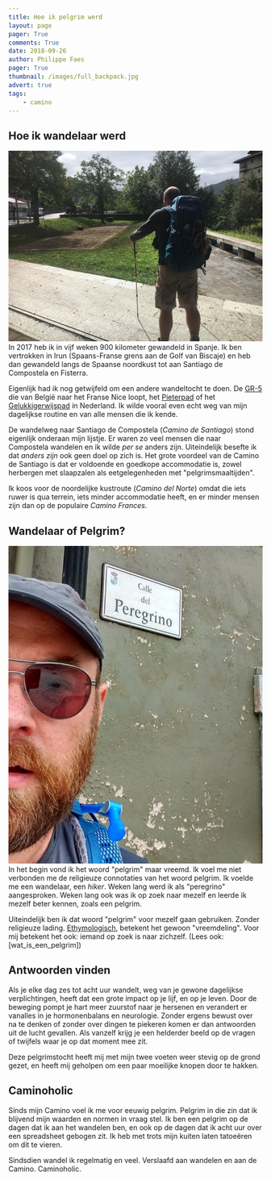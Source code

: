 ```yaml
---
title: Hoe ik pelgrim werd
layout: page
pager: True
comments: True
date: 2018-09-26
author: Philippe Faes
pager: True
thumbnail: /images/full_backpack.jpg
advert: true
tags:
    - camino
---
```


## Hoe ik wandelaar werd

![Camino del Norte](/images/full_backpack.jpg "Philippe begint aan zijn wandeltocht met een volle rugzak")
In 2017 heb ik in vijf weken 900 kilometer gewandeld in Spanje. Ik ben vertrokken in Irun (Spaans-Franse grens aan de Golf van Biscaje) en heb dan gewandeld langs de Spaanse noordkust tot aan Santiago de Compostela en Fisterra.

Eigenlijk had ik nog getwijfeld om een andere wandeltocht te doen. De [GR-5](https://en.wikipedia.org/wiki/GR_5) die van België naar het Franse Nice loopt, het [Pieterpad](http://www.pieterpad.nl/) of het [Gelukkigerwijspad](http://www.gelukkigerwijspad.nl/) in Nederland. Ik wilde vooral even echt weg van mijn dagelijkse routine en van alle mensen die ik kende. 

De wandelweg naar Santiago de Compostela (*Camino de Santiago*) stond eigenlijk onderaan mijn lijstje. Er waren zo veel mensen die naar Compostela wandelen en ik wilde *per se* anders zijn. Uiteindelijk besefte ik dat *anders zijn* ook geen doel op zich is. Het grote voordeel van de Camino de Santiago is dat er voldoende en goedkope accommodatie is, zowel herbergen met slaapzalen als eetgelegenheden met "pelgrimsmaaltijden".
 
 
Ik koos voor de noordelijke kustroute (*Camino del Norte*) omdat die iets ruwer is qua terrein, iets minder accommodatie heeft, en er minder mensen zijn dan op de populaire *Camino Frances*.

## Wandelaar of Pelgrim?

![Camino del Norte](/images/calle_del_peregrino.jpg "Philippe aan de Calle del Peregrino in Soto del Barco")
In het begin vond ik het woord "pelgrim" maar vreemd. Ik voel me niet verbonden me de religieuze connotaties van het woord pelgrim. Ik voelde me een wandelaar, een *hiker*. Weken lang werd ik als "peregrino" aangesproken. Weken lang ook was ik op zoek naar mezelf en leerde ik mezelf beter kennen, zoals een pelgrim.

Uiteindelijk ben ik dat woord "pelgrim" voor mezelf gaan gebruiken. Zonder religieuze lading. [Ethymologisch](https://en.wiktionary.org/wiki/pilgrim), betekent het gewoon "vreemdeling". Voor mij betekent het ook: iemand op zoek is naar zichzelf. (Lees ook: [wat_is_een_pelgrim])

## Antwoorden vinden

Als je elke dag zes tot acht uur wandelt, weg van je gewone dagelijkse verplichtingen, heeft dat een grote impact op je lijf, en op je leven. Door de beweging pompt je hart meer zuurstof naar je hersenen en verandert er vanalles in je hormonenbalans en neurologie. Zonder ergens bewust over na te denken of zonder over dingen te piekeren komen er dan antwoorden uit de lucht gevallen. Als vanzelf krijg je een helderder beeld op de vragen of twijfels waar je op dat moment mee zit.

Deze pelgrimstocht heeft mij met mijn twee voeten weer stevig op de grond gezet, en heeft mij geholpen om een paar moeilijke knopen door te hakken. 

## Caminoholic

Sinds mijn Camino voel ik me voor eeuwig pelgrim. Pelgrim in die zin dat ik blijvend mijn waarden en normen in vraag stel. 
Ik ben een pelgrim op de dagen dat ik aan het wandelen ben, en ook op de dagen dat ik acht uur over een spreadsheet gebogen zit. Ik heb met trots mijn kuiten laten tatoeëren om dit te vieren.

Sindsdien wandel ik regelmatig en veel. Verslaafd aan wandelen en aan de Camino. Caminoholic.

